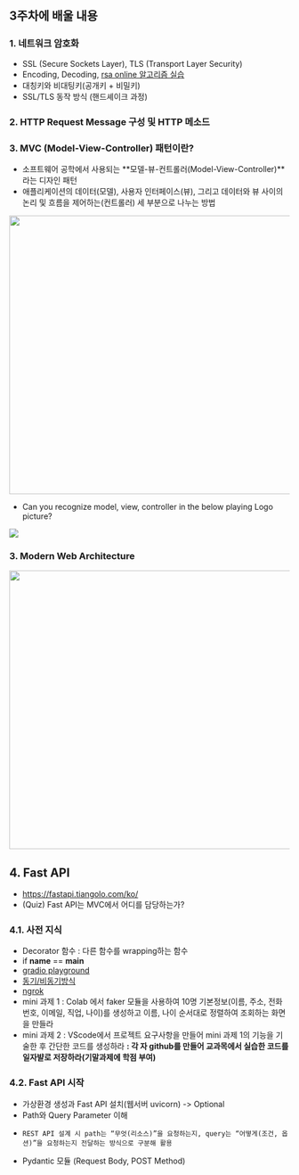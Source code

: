 ## 3주차에 배울 내용
### 1. 네트워크 암호화
- SSL (Secure Sockets Layer), TLS (Transport Layer Security)
- Encoding, Decoding, [rsa online 알고리즘 실습](https://www.devglan.com/online-tools/rsa-encryption-decryption)
- 대칭키와 비대팅키(공개키 + 비밀키)
- SSL/TLS 동작 방식 (핸드셰이크 과정)

### 2. HTTP Request Message 구성 및 HTTP 메소드

### 3. MVC (Model-View-Controller) 패턴이란?
- 소프트웨어 공학에서 사용되는 **모델-뷰-컨트롤러(Model-View-Controller)**라는 디자인 패턴
- 애플리케이션의 데이터(모델), 사용자 인터페이스(뷰), 그리고 데이터와 뷰 사이의 논리 및 흐름을 제어하는(컨트롤러) 세 부분으로 나누는 방법

<img src="https://tecoble.techcourse.co.kr/static/c73f913a7c220ec8cb3ee9a8579468b4/73a7d/mvc.avif" width="600" height="500">

- Can you recognize model, view, controller in the below playing Logo picture? 

![](https://images.unsplash.com/photo-1575364289437-fb1479d52732?w=600&auto=format&fit=crop&q=60&ixlib=rb-4.1.0&ixid=M3wxMjA3fDB8MHxzZWFyY2h8MTF8fCVFQiU4NiU4MCVFQiU4QiVBNHxlbnwwfHwwfHx8MA%3D%3D)

### 3. Modern Web Architecture
<img src="https://www.simform.com/wp-content/uploads/2021/05/webapparchitecture5.png" width="600" height="500">

## 4. Fast API
- https://fastapi.tiangolo.com/ko/
- (Quiz) Fast API는 MVC에서 어디를 담당하는가?
### 4.1. 사전 지식
  - Decorator 함수 : 다른 함수를 wrapping하는 함수
  - if __name__ == __main__
  - [gradio playground](https://www.gradio.app/playground)
  - [동기/비동기방식](https://github.com/ancestor9/2025_Fall_AI-Model-Operations-MLOps/blob/main/week03/1022_%EB%8F%99%EA%B8%B0_%EB%B9%84%EB%8F%99%EA%B8%B0%EB%B0%A9%EC%8B%9D.ipynb)
  - [ngrok](https://github.com/ancestor9/2025_Fall_AI-Model-Operations-MLOps/blob/main/week03/1126_gradio_Gracias.ipynb)
- mini 과제 1 : Colab 에서 faker 모듈을 사용하여 10명 기본정보(이름, 주소, 전화번호, 이메일, 직업, 나이)를 생성하고 이름, 나이 순서대로 정렬하여 조회하는 화면을 만들라
- mini 과제 2 : VScode에서 프로젝트 요구사항을 만들어 mini 과제 1의 기능을 기술한 후 간단한 코드를 생성하라
  **: 각 자 github를 만들어 교과목에서 실습한 코드를 일자뱔로 저장하라(기말과제에 학점 부여)**
### 4.2. Fast API 시작
- 가상환경 생성과 Fast API 설치(웹서버 uvicorn) -> Optional
- Path와 Query Parameter 이해
-     REST API 설계 시 path는 “무엇(리소스)”을 요청하는지, query는 “어떻게(조건, 옵션)”을 요청하는지 전달하는 방식으로 구분해 활용
- Pydantic 모듈 (Request Body, POST Method)
